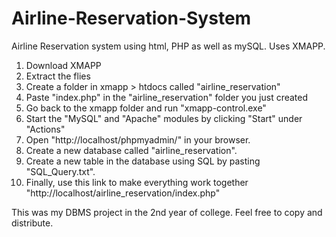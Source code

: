 # Airline-Reservation-System

Airline Reservation system using html, PHP as well as mySQL. Uses XMAPP.

1. Download XMAPP
2. Extract the flies
3. Create a folder in xmapp > htdocs called "airline_reservation"
4. Paste "index.php" in the "airline_reservation" folder you just created
5. Go back to the xmapp folder and run "xmapp-control.exe"
6. Start the "MySQL" and "Apache" modules by clicking "Start" under "Actions"
7. Open "http://localhost/phpmyadmin/" in your browser.
8. Create a new database called "airline_reservation".
9. Create a new table in the database using SQL by pasting "SQL_Query.txt".
10. Finally, use this link to make everything work together "http://localhost/airline_reservation/index.php"

This was my DBMS project in the 2nd year of college. Feel free to copy and distribute.

